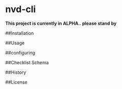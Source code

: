 # nvd-cli

**This project is currently in ALPHA.. please stand by**

##Installation

##Usage

##configuring

##Checklist Schema

##History

##License
